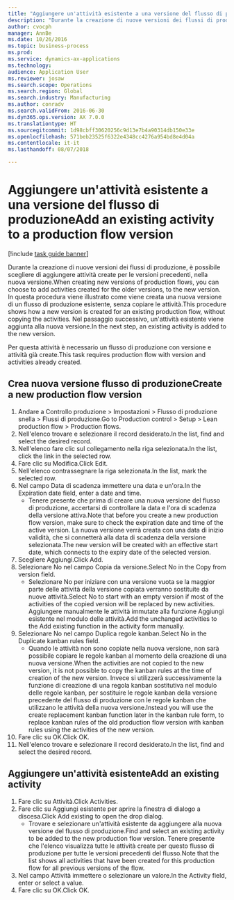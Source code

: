 ```yaml
--- 
title: "Aggiungere un'attività esistente a una versione del flusso di produzione"
description: "Durante la creazione di nuove versioni dei flussi di produzione, è possibile scegliere di aggiungere attività create per le versioni precedenti, nella nuova versione."
author: cvocph
manager: AnnBe
ms.date: 10/26/2016
ms.topic: business-process
ms.prod: 
ms.service: dynamics-ax-applications
ms.technology: 
audience: Application User
ms.reviewer: josaw
ms.search.scope: Operations
ms.search.region: Global
ms.search.industry: Manufacturing
ms.author: conradv
ms.search.validFrom: 2016-06-30
ms.dyn365.ops.version: AX 7.0.0
ms.translationtype: HT
ms.sourcegitcommit: 1d98cbff30620256c9d13e7b4a90314db150e33e
ms.openlocfilehash: 571beb23525f6322e4348cc4276a954bd8e4d04a
ms.contentlocale: it-it
ms.lasthandoff: 08/07/2018

---
```

# <a name="add-an-existing-activity-to-a-production-flow-version"></a><span data-ttu-id="7c21d-103">Aggiungere un'attività esistente a una versione del flusso di produzione</span><span class="sxs-lookup"><span data-stu-id="7c21d-103">Add an existing activity to a production flow version</span></span>

[!include [task guide banner](../../includes/task-guide-banner.md)]

<span data-ttu-id="7c21d-104">Durante la creazione di nuove versioni dei flussi di produzione, è possibile scegliere di aggiungere attività create per le versioni precedenti, nella nuova versione.</span><span class="sxs-lookup"><span data-stu-id="7c21d-104">When creating new versions of production flows, you can choose to add activities created for the older versions, to the new version.</span></span> <span data-ttu-id="7c21d-105">In questa procedura viene illustrato come viene creata una nuova versione di un flusso di produzione esistente, senza copiare le attività.</span><span class="sxs-lookup"><span data-stu-id="7c21d-105">This procedure shows how a new version is created for an existing production flow, without copying the activities.</span></span> <span data-ttu-id="7c21d-106">Nel passaggio successivo, un'attività esistente viene aggiunta alla nuova versione.</span><span class="sxs-lookup"><span data-stu-id="7c21d-106">In the next step, an existing activity is added to the new version.</span></span> 

<span data-ttu-id="7c21d-107">Per questa attività è necessario un flusso di produzione con versione e attività già create.</span><span class="sxs-lookup"><span data-stu-id="7c21d-107">This task requires production flow with version and activities already created.</span></span>


## <a name="create-a-new-production-flow-version"></a><span data-ttu-id="7c21d-108">Crea nuova versione flusso di produzione</span><span class="sxs-lookup"><span data-stu-id="7c21d-108">Create a new production flow version</span></span>
1. <span data-ttu-id="7c21d-109">Andare a Controllo produzione > Impostazioni > Flusso di produzione snella > Flussi di produzione.</span><span class="sxs-lookup"><span data-stu-id="7c21d-109">Go to Production control > Setup > Lean production flow > Production flows.</span></span>
2. <span data-ttu-id="7c21d-110">Nell'elenco trovare e selezionare il record desiderato.</span><span class="sxs-lookup"><span data-stu-id="7c21d-110">In the list, find and select the desired record.</span></span>
3. <span data-ttu-id="7c21d-111">Nell'elenco fare clic sul collegamento nella riga selezionata.</span><span class="sxs-lookup"><span data-stu-id="7c21d-111">In the list, click the link in the selected row.</span></span>
4. <span data-ttu-id="7c21d-112">Fare clic su Modifica.</span><span class="sxs-lookup"><span data-stu-id="7c21d-112">Click Edit.</span></span>
5. <span data-ttu-id="7c21d-113">Nell'elenco contrassegnare la riga selezionata.</span><span class="sxs-lookup"><span data-stu-id="7c21d-113">In the list, mark the selected row.</span></span>
6. <span data-ttu-id="7c21d-114">Nel campo Data di scadenza immettere una data e un'ora.</span><span class="sxs-lookup"><span data-stu-id="7c21d-114">In the Expiration date field, enter a date and time.</span></span>
    * <span data-ttu-id="7c21d-115">Tenere presente che prima di creare una nuova versione del flusso di produzione, accertarsi di controllare la data e l'ora di scadenza della versione attiva.</span><span class="sxs-lookup"><span data-stu-id="7c21d-115">Note that before you create a new production flow version, make sure to check the expiration date and time of the active version.</span></span> <span data-ttu-id="7c21d-116">La nuova versione verrà creata con una data di inizio validità, che si connetterà alla data di scadenza della versione selezionata.</span><span class="sxs-lookup"><span data-stu-id="7c21d-116">The new version will be created with an effective start date, which connects to the expiry date of the selected version.</span></span>  
7. <span data-ttu-id="7c21d-117">Scegliere Aggiungi.</span><span class="sxs-lookup"><span data-stu-id="7c21d-117">Click Add.</span></span>
8. <span data-ttu-id="7c21d-118">Selezionare No nel campo Copia da versione.</span><span class="sxs-lookup"><span data-stu-id="7c21d-118">Select No in the Copy from version field.</span></span>
    * <span data-ttu-id="7c21d-119">Selezionare No per iniziare con una versione vuota se la maggior parte delle attività della versione copiata verranno sostituite da nuove attività.</span><span class="sxs-lookup"><span data-stu-id="7c21d-119">Select No to start with an empty version if most of the activities of the copied version will be replaced by new activities.</span></span> <span data-ttu-id="7c21d-120">Aggiungere manualmente le attività immutate alla funzione Aggiungi esistente nel modulo delle attività.</span><span class="sxs-lookup"><span data-stu-id="7c21d-120">Add the unchanged activities to the Add existing function in the activity form manually.</span></span>  
9. <span data-ttu-id="7c21d-121">Selezionare No nel campo Duplica regole kanban.</span><span class="sxs-lookup"><span data-stu-id="7c21d-121">Select No in the Duplicate kanban rules field.</span></span>
    * <span data-ttu-id="7c21d-122">Quando le attività non sono copiate nella nuova versione, non sarà possibile copiare le regole kanban al momento della creazione di una nuova versione.</span><span class="sxs-lookup"><span data-stu-id="7c21d-122">When the activities are not copied to the new version, it is not possible to copy the kanban rules at the time of creation of the new version.</span></span>   <span data-ttu-id="7c21d-123">Invece si utilizzerà successivamente la funzione di creazione di una regola kanban sostitutiva nel modulo delle regole kanban, per sostituire le regole kanban della versione precedente del flusso di produzione con le regole kanban che utilizzano le attività della nuova versione.</span><span class="sxs-lookup"><span data-stu-id="7c21d-123">Instead you will use the create replacement kanban function later in the kanban rule form, to replace kanban rules of the old production flow version with kanban rules using the activities of the new version.</span></span>  
10. <span data-ttu-id="7c21d-124">Fare clic su OK.</span><span class="sxs-lookup"><span data-stu-id="7c21d-124">Click OK.</span></span>
11. <span data-ttu-id="7c21d-125">Nell'elenco trovare e selezionare il record desiderato.</span><span class="sxs-lookup"><span data-stu-id="7c21d-125">In the list, find and select the desired record.</span></span>

## <a name="add-an-existing-activity"></a><span data-ttu-id="7c21d-126">Aggiungere un'attività esistente</span><span class="sxs-lookup"><span data-stu-id="7c21d-126">Add an existing activity</span></span>
1. <span data-ttu-id="7c21d-127">Fare clic su Attività.</span><span class="sxs-lookup"><span data-stu-id="7c21d-127">Click Activities.</span></span>
2. <span data-ttu-id="7c21d-128">Fare clic su Aggiungi esistente per aprire la finestra di dialogo a discesa.</span><span class="sxs-lookup"><span data-stu-id="7c21d-128">Click Add existing to open the drop dialog.</span></span>
    * <span data-ttu-id="7c21d-129">Trovare e selezionare un'attività esistente da aggiungere alla nuova versione del flusso di produzione.</span><span class="sxs-lookup"><span data-stu-id="7c21d-129">Find and select an existing activity to be added to the new production flow version.</span></span>  <span data-ttu-id="7c21d-130">Tenere presente che l'elenco visualizza tutte le attività create per questo flusso di produzione per tutte le versioni precedenti del flusso.</span><span class="sxs-lookup"><span data-stu-id="7c21d-130">Note that the list shows all activities that have been created for this production flow for all previous versions of the flow.</span></span>  
3. <span data-ttu-id="7c21d-131">Nel campo Attività immettere o selezionare un valore.</span><span class="sxs-lookup"><span data-stu-id="7c21d-131">In the Activity field, enter or select a value.</span></span>
4. <span data-ttu-id="7c21d-132">Fare clic su OK.</span><span class="sxs-lookup"><span data-stu-id="7c21d-132">Click OK.</span></span>


